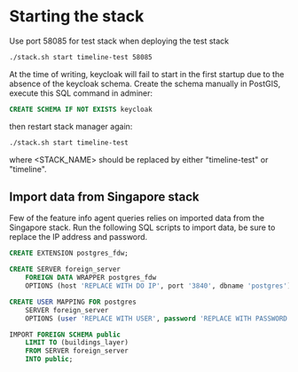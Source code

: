 # Starting the stack

Use port 58085 for test stack when deploying the test stack

```bash
./stack.sh start timeline-test 58085
```

At the time of writing, keycloak will fail to start in the first startup due to the absence of the keycloak schema. Create the schema manually in PostGIS, execute this SQL command in adminer:

```sql
CREATE SCHEMA IF NOT EXISTS keycloak
```

then restart stack manager again:

```bash
./stack.sh start timeline-test
```

where <STACK_NAME> should be replaced by either "timeline-test" or "timeline".

## Import data from Singapore stack

Few of the feature info agent queries relies on imported data from the Singapore stack. Run the following SQL scripts to import data, be sure to replace the IP address and password.

```sql
CREATE EXTENSION postgres_fdw;

CREATE SERVER foreign_server
    FOREIGN DATA WRAPPER postgres_fdw
    OPTIONS (host 'REPLACE WITH DO IP', port '3840', dbname 'postgres');

CREATE USER MAPPING FOR postgres
    SERVER foreign_server
    OPTIONS (user 'REPLACE WITH USER', password 'REPLACE WITH PASSWORD');

IMPORT FOREIGN SCHEMA public
    LIMIT TO (buildings_layer)
    FROM SERVER foreign_server
    INTO public;
```
